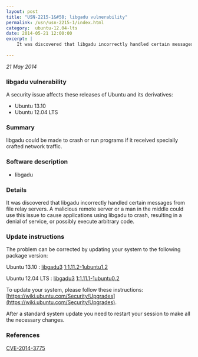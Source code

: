 ```yaml
---
layout: post
title: "USN-2215-1&#58; libgadu vulnerability"
permalink: /usn/usn-2215-1/index.html
category:  ubuntu-12.04-lts
date: 2014-05-21 12:00:00
excerpt: |
    It was discovered that libgadu incorrectly handled certain messages from file relay servers. A malicious remote server or a man in the middle could use this issue to cause applications using libgadu to crash, resulting in a denial of service, or possibly execute arbitrary code. 
    
--- 
```

 
 

*21 May 2014*

### libgadu vulnerability

A security issue affects these releases of Ubuntu and its derivatives:

* Ubuntu 13.10
* Ubuntu 12.04 LTS

### Summary

libgadu could be made to crash or run programs if it received specially crafted network traffic.

### Software description

* libgadu 

### Details

It was discovered that libgadu incorrectly handled certain messages from file relay servers. A malicious remote server or a man in the middle could use this issue to cause applications using libgadu to crash, resulting in a denial of service, or possibly execute arbitrary code. 

### Update instructions

The problem can be corrected by updating your system to the following package version:

Ubuntu 13.10
 : [libgadu3](https://launchpad.net/ubuntu/+source/libgadu) <span> [1:1.11.2-1ubuntu1.2](https://launchpad.net/ubuntu/+source/libgadu/1:1.11.2-1ubuntu1.2) </span> 

Ubuntu 12.04 LTS
 : [libgadu3](https://launchpad.net/ubuntu/+source/libgadu) <span> [1:1.11.1-1ubuntu0.2](https://launchpad.net/ubuntu/+source/libgadu/1:1.11.1-1ubuntu0.2) </span> 

To update your system, please follow these instructions: [https://wiki.ubuntu.com/Security/Upgrades](https://wiki.ubuntu.com/Security/Upgrades).

After a standard system update you need to restart your session to make all the necessary changes. 

### References

 
 [CVE-2014-3775](http://people.ubuntu.com/~ubuntu-security/cve/CVE-2014-3775)
 

